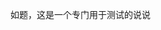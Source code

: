 如题，这是一个专门用于测试的说说
<!-- ##{"script":"<script src='https://blog.meekdai.com/Gmeek/plugins/GmeekBSZ.js'></script>"}## -->